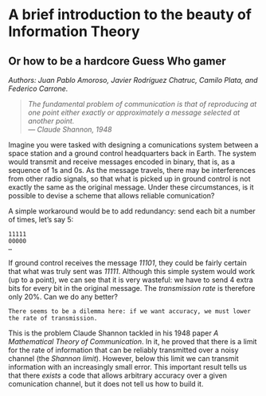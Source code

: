 # A brief introduction to the beauty of Information Theory

## Or how to be a hardcore Guess Who gamer


_Authors: Juan Pablo Amoroso, Javier Rodríguez Chatruc, Camilo Plata, and Federico Carrone._

> *The fundamental problem of communication is that of reproducing at one point either exactly or approximately a message selected at another point.  
> — Claude Shannon, 1948*

Imagine you were tasked with designing a comunications system between a space station and a ground control headquarters back in Earth. The system would transmit and receive messages encoded in binary, that is, as a sequence of 1s and 0s. As the message travels, there may be interferences from other radio signals, so that what is picked up in ground control is not exactly the same as the original message. Under these circumstances, is it possible to devise a scheme that allows reliable comunication?

A simple workaround would be to add redundancy: send each bit a number of times, let’s say 5:

    11111  
    00000  
    …

If ground control receives the message _11101_, they could be fairly certain that what was truly sent was _11111_. Although this simple system would work (up to a point), we can see that it is very wasteful: we have to send 4 extra bits for every bit in the original message. The _transmission rate_ is therefore only 20%. Can we do any better?

    There seems to be a dilemma here: if we want accuracy, we must lower the rate of transmission.

This is the problem Claude Shannon tackled in his 1948 paper _A Mathematical Theory of Communication_. In it, he proved that there is a limit for the rate of information that can be reliably transmitted over a noisy channel (the _Shannon limit_). However, below this limit we can transmit information with an increasingly small error. This important result tells us that there _exists_ a code that allows arbitrary accuracy over a given comunication channel, but it does not tell us how to build it.
